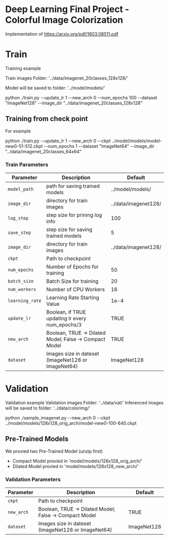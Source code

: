 # Deep Learning Final Project - Colorful Image Colorization

Implementation of https://arxiv.org/pdf/1603.08511.pdf

# Train
Training example

Train images Folder: '../data/imagenet_20classes_128x128/'

Model will be saved to folder: '../model/models/'

python ./train.py --update_lr 1 --new_arch 0 --num_epochs 100 --dataset "ImageNet128" --image_dir "../data/imagenet_20classes_128x128"

## Training from check point

For example

python ./train.py --update_lr 1 --new_arch 0 --ckpt ../model/models/model-new0-51-512.ckpt --num_epochs 1 --dataset "ImageNet64" --image_dir "../data/imagenet_20classes_64x64"

### Train Parameters

| Parameter | Description | Default |
| --- | --- | --- |
| `model_path` | path for saving trained models | ../model/models/ |
| `image_dir` | directory for train images | ../data/imagenet128/ |
| `log_step` | step size for prining log info | 100 |
| `save_step` | step size for saving trained models | 5 |
| `image_dir` | directory for train images | ../data/imagenet128/ |
| `ckpt` | Path to checkpoint |  |
| `num_epochs` | Number of Epochs for training | 50 |
| `batch_size` | Batch Size for training | 20 |
| `num_workers` | Number of CPU Workers | 16 |
| `learning_rate` | Learning Rate Starting Value | 1e-4 |
| `update_lr` | Boolean, if TRUE updating lr every num_epochs/3 | TRUE |
| `new_arch` | Boolean, TRUE -> Dilated Model; False -> Compact Model | TRUE |
| `dataset` | Images size in dateset (ImageNet128 or ImageNet64) | ImageNet128 |


# Validation
Validation example
Validation images Folder: '../data/val/'
Inferenced images will be saved to folder: '../data/colorimg/'

python ./sample_imagenet.py --new_arch 0 --ckpt ../model/models/128x128_orig_arch/model-new0-100-640.ckpt

## Pre-Trained Models
We provied two Pre-Trained Model (unzip first)

* Compact Model provied in 'model/models/128x128_orig_arch/'
* Dilated Model provied in 'model/models/128x128_new_arch/'


### Validation Parameters

| Parameter | Description | Default |
| --- | --- | --- |
| `ckpt` | Path to checkpoint |  |
| `new_arch` | Boolean, TRUE -> Dilated Model; False -> Compact Model | TRUE |
| `dataset` | Images size in dateset (ImageNet128 or ImageNet64) | ImageNet128 |


